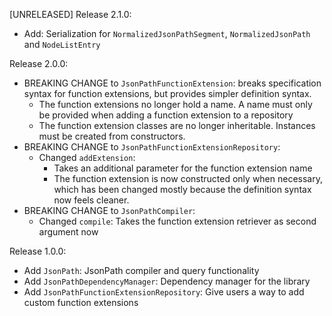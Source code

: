 
[UNRELEASED] Release 2.1.0:
- Add: Serialization for `NormalizedJsonPathSegment`, `NormalizedJsonPath` and `NodeListEntry`

Release 2.0.0:
- BREAKING CHANGE to `JsonPathFunctionExtension`: breaks specification syntax for function extensions, but provides simpler definition syntax.
  - The function extensions no longer hold a name. A name must only be provided when adding a function extension to a repository
  - The function extension classes are no longer inheritable. Instances must be created from constructors.
- BREAKING CHANGE to `JsonPathFunctionExtensionRepository`: 
  - Changed `addExtension`: 
    - Takes an additional parameter for the function extension name  
    - The function extension is now constructed only when necessary, which has been changed mostly because the definition syntax now feels cleaner.
- BREAKING CHANGE to `JsonPathCompiler`:
  - Changed `compile`: Takes the function extension retriever as second argument now

Release 1.0.0:
- Add `JsonPath`: JsonPath compiler and query functionality
- Add `JsonPathDependencyManager`: Dependency manager for the library
- Add `JsonPathFunctionExtensionRepository`: Give users a way to add custom function extensions 

